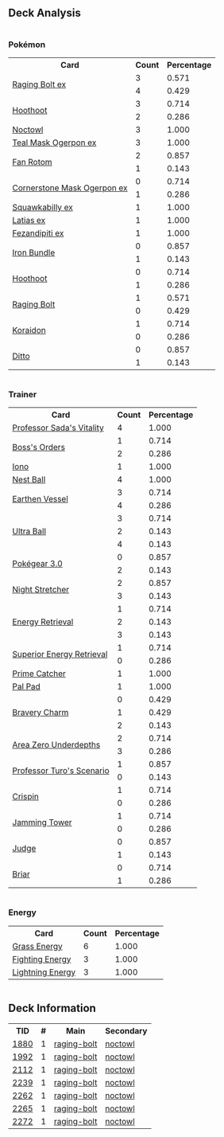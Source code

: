 
## Deck Analysis

<div style="display: flex; flex-wrap: wrap;">
<div style="flex: 1; margin-right: 10px;">
<h3>Pokémon</h3><table><tr><th>Card</th><th>Count</th><th>Percentage</th></tr><tr><td rowspan='2'><a href='https://limitlesstcg.com/cards/TEF/123'>Raging Bolt ex</a></td><td>3</td><td>0.571</td></tr><tr><td>4</td><td>0.429</td></tr><tr><td rowspan='2'><a href='https://limitlesstcg.com/cards/SCR/114'>Hoothoot</a></td><td>3</td><td>0.714</td></tr><tr><td>2</td><td>0.286</td></tr><tr><td rowspan='1'><a href='https://limitlesstcg.com/cards/SCR/115'>Noctowl</a></td><td>3</td><td>1.000</td></tr><tr><td rowspan='1'><a href='https://limitlesstcg.com/cards/TWM/25'>Teal Mask Ogerpon ex</a></td><td>3</td><td>1.000</td></tr><tr><td rowspan='2'><a href='https://limitlesstcg.com/cards/SCR/118'>Fan Rotom</a></td><td>2</td><td>0.857</td></tr><tr><td>1</td><td>0.143</td></tr><tr><td rowspan='2'><a href='https://limitlesstcg.com/cards/TWM/112'>Cornerstone Mask Ogerpon ex</a></td><td>0</td><td>0.714</td></tr><tr><td>1</td><td>0.286</td></tr><tr><td rowspan='1'><a href='https://limitlesstcg.com/cards/PAL/169'>Squawkabilly ex</a></td><td>1</td><td>1.000</td></tr><tr><td rowspan='1'><a href='https://limitlesstcg.com/cards/SSP/76'>Latias ex</a></td><td>1</td><td>1.000</td></tr><tr><td rowspan='1'><a href='https://limitlesstcg.com/cards/SFA/38'>Fezandipiti ex</a></td><td>1</td><td>1.000</td></tr><tr><td rowspan='2'><a href='https://limitlesstcg.com/cards/PAR/56'>Iron Bundle</a></td><td>0</td><td>0.857</td></tr><tr><td>1</td><td>0.143</td></tr><tr><td rowspan='2'><a href='https://limitlesstcg.com/cards/PRE/77'>Hoothoot</a></td><td>0</td><td>0.714</td></tr><tr><td>1</td><td>0.286</td></tr><tr><td rowspan='2'><a href='https://limitlesstcg.com/cards/SCR/111'>Raging Bolt</a></td><td>1</td><td>0.571</td></tr><tr><td>0</td><td>0.429</td></tr><tr><td rowspan='2'><a href='https://limitlesstcg.com/cards/SSP/116'>Koraidon</a></td><td>1</td><td>0.714</td></tr><tr><td>0</td><td>0.286</td></tr><tr><td rowspan='2'><a href='https://limitlesstcg.com/cards/MEW/132'>Ditto</a></td><td>0</td><td>0.857</td></tr><tr><td>1</td><td>0.143</td></tr></table>
</div><div style='flex: 1; margin-right: 10px;'><h3>Trainer</h3><table><tr><th>Card</th><th>Count</th><th>Percentage</th></tr><tr><td rowspan='1'><a href='https://limitlesstcg.com/cards/PAR/170'>Professor Sada's Vitality</a></td><td>4</td><td>1.000</td></tr><tr><td rowspan='2'><a href='https://limitlesstcg.com/cards/PAL/172'>Boss's Orders</a></td><td>1</td><td>0.714</td></tr><tr><td>2</td><td>0.286</td></tr><tr><td rowspan='1'><a href='https://limitlesstcg.com/cards/PAL/185'>Iono</a></td><td>1</td><td>1.000</td></tr><tr><td rowspan='1'><a href='https://limitlesstcg.com/cards/SVI/181'>Nest Ball</a></td><td>4</td><td>1.000</td></tr><tr><td rowspan='2'><a href='https://limitlesstcg.com/cards/PAR/163'>Earthen Vessel</a></td><td>3</td><td>0.714</td></tr><tr><td>4</td><td>0.286</td></tr><tr><td rowspan='3'><a href='https://limitlesstcg.com/cards/SVI/196'>Ultra Ball</a></td><td>3</td><td>0.714</td></tr><tr><td>2</td><td>0.143</td></tr><tr><td>4</td><td>0.143</td></tr><tr><td rowspan='2'><a href='https://limitlesstcg.com/cards/SVI/186'>Pokégear 3.0</a></td><td>0</td><td>0.857</td></tr><tr><td>2</td><td>0.143</td></tr><tr><td rowspan='2'><a href='https://limitlesstcg.com/cards/SFA/61'>Night Stretcher</a></td><td>2</td><td>0.857</td></tr><tr><td>3</td><td>0.143</td></tr><tr><td rowspan='3'><a href='https://limitlesstcg.com/cards/SVI/171'>Energy Retrieval</a></td><td>1</td><td>0.714</td></tr><tr><td>2</td><td>0.143</td></tr><tr><td>3</td><td>0.143</td></tr><tr><td rowspan='2'><a href='https://limitlesstcg.com/cards/PAL/189'>Superior Energy Retrieval</a></td><td>1</td><td>0.714</td></tr><tr><td>0</td><td>0.286</td></tr><tr><td rowspan='1'><a href='https://limitlesstcg.com/cards/TEF/157'>Prime Catcher</a></td><td>1</td><td>1.000</td></tr><tr><td rowspan='1'><a href='https://limitlesstcg.com/cards/SVI/182'>Pal Pad</a></td><td>1</td><td>1.000</td></tr><tr><td rowspan='3'><a href='https://limitlesstcg.com/cards/PAL/173'>Bravery Charm</a></td><td>0</td><td>0.429</td></tr><tr><td>1</td><td>0.429</td></tr><tr><td>2</td><td>0.143</td></tr><tr><td rowspan='2'><a href='https://limitlesstcg.com/cards/SCR/131'>Area Zero Underdepths</a></td><td>2</td><td>0.714</td></tr><tr><td>3</td><td>0.286</td></tr><tr><td rowspan='2'><a href='https://limitlesstcg.com/cards/PAR/171'>Professor Turo's Scenario</a></td><td>1</td><td>0.857</td></tr><tr><td>0</td><td>0.143</td></tr><tr><td rowspan='2'><a href='https://limitlesstcg.com/cards/SCR/133'>Crispin</a></td><td>1</td><td>0.714</td></tr><tr><td>0</td><td>0.286</td></tr><tr><td rowspan='2'><a href='https://limitlesstcg.com/cards/TWM/153'>Jamming Tower</a></td><td>1</td><td>0.714</td></tr><tr><td>0</td><td>0.286</td></tr><tr><td rowspan='2'><a href='https://limitlesstcg.com/cards/SVI/176'>Judge</a></td><td>0</td><td>0.857</td></tr><tr><td>1</td><td>0.143</td></tr><tr><td rowspan='2'><a href='https://limitlesstcg.com/cards/SCR/132'>Briar</a></td><td>0</td><td>0.714</td></tr><tr><td>1</td><td>0.286</td></tr></table>
</div><div style='flex: 1; margin-right: 10px;'><h3>Energy</h3><table><tr><th>Card</th><th>Count</th><th>Percentage</th></tr><tr><td rowspan='1'><a href='https://limitlesstcg.com/cards/SVE/9'>Grass Energy</a></td><td>6</td><td>1.000</td></tr><tr><td rowspan='1'><a href='https://limitlesstcg.com/cards/SVE/14'>Fighting Energy</a></td><td>3</td><td>1.000</td></tr><tr><td rowspan='1'><a href='https://limitlesstcg.com/cards/SVE/12'>Lightning Energy</a></td><td>3</td><td>1.000</td></tr></table>
</div></div>

## Deck Information

<table>
<tr><th>TID</th><th>#</th><th>Main</th><th>Secondary</th></tr>
<tr><td><a href='https://limitlesstcg.com/tournaments/jp/1880'>1880</a></td><td>1</td><td><a href='https://limitlesstcg.com/decks/list/jp/27931'>raging-bolt</a></td><td><a href='https://limitlesstcg.com/decks/list/jp/27931'>noctowl</a></td></tr><tr><td><a href='https://limitlesstcg.com/tournaments/jp/1992'>1992</a></td><td>1</td><td><a href='https://limitlesstcg.com/decks/list/jp/29689'>raging-bolt</a></td><td><a href='https://limitlesstcg.com/decks/list/jp/29689'>noctowl</a></td></tr><tr><td><a href='https://limitlesstcg.com/tournaments/jp/2112'>2112</a></td><td>1</td><td><a href='https://limitlesstcg.com/decks/list/jp/31571'>raging-bolt</a></td><td><a href='https://limitlesstcg.com/decks/list/jp/31571'>noctowl</a></td></tr><tr><td><a href='https://limitlesstcg.com/tournaments/jp/2239'>2239</a></td><td>1</td><td><a href='https://limitlesstcg.com/decks/list/jp/33555'>raging-bolt</a></td><td><a href='https://limitlesstcg.com/decks/list/jp/33555'>noctowl</a></td></tr><tr><td><a href='https://limitlesstcg.com/tournaments/jp/2262'>2262</a></td><td>1</td><td><a href='https://limitlesstcg.com/decks/list/jp/33887'>raging-bolt</a></td><td><a href='https://limitlesstcg.com/decks/list/jp/33887'>noctowl</a></td></tr><tr><td><a href='https://limitlesstcg.com/tournaments/jp/2265'>2265</a></td><td>1</td><td><a href='https://limitlesstcg.com/decks/list/jp/33927'>raging-bolt</a></td><td><a href='https://limitlesstcg.com/decks/list/jp/33927'>noctowl</a></td></tr><tr><td><a href='https://limitlesstcg.com/tournaments/jp/2272'>2272</a></td><td>1</td><td><a href='https://limitlesstcg.com/decks/list/jp/34036'>raging-bolt</a></td><td><a href='https://limitlesstcg.com/decks/list/jp/34036'>noctowl</a></td></tr></table>